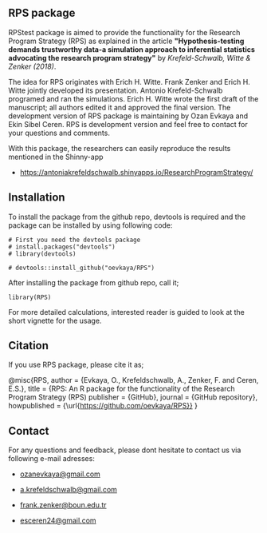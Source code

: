 ## RPS package

RPStest package is aimed to provide the functionality for the Research Program Strategy (RPS) as explained in the article **"Hypothesis-testing demands trustworthy data-a simulation approach to inferential statistics advocating the research program strategy"** by *Krefeld-Schwalb, Witte & Zenker (2018)*. 

The idea for RPS originates with Erich H. Witte. Frank Zenker and Erich H. Witte jointly developed its presentation. Antonio Krefeld-Schwalb programed and ran the simulations. Erich H. Witte wrote the first draft of the manuscript; all authors edited it and approved the final version. The development version of RPS package is maintaining by Ozan Evkaya and Ekin Sibel Ceren. RPS is development version and feel free to contact for your questions and comments. 

With this package, the researchers can easily reproduce the results mentioned in the Shinny-app 

- https://antoniakrefeldschwalb.shinyapps.io/ResearchProgramStrategy/

## Installation 

To install the package from the github repo, devtools is required and the package can be installed by using following code:

```{r install}
# First you need the devtools package
# install.packages("devtools")
# library(devtools)

# devtools::install_github("oevkaya/RPS")
```

After installing the package from github repo, call it;

```{r setup}
library(RPS)
```

For more detailed calculations, interested reader is guided to look at the short vignette for the usage.

## Citation 

If you use RPS package, please cite it as;

@misc{RPS, 
  author = {Evkaya, O., Krefeldschwalb, A., Zenker, F. and Ceren, E.S.},
  title = {RPS: An R package for the functionality of the Research Program Strategy (RPS)
  publisher = {GitHub},
  journal = {GitHub repository},
  howpublished = {\url{https://github.com/oevkaya/RPS}}
}

## Contact 

For any questions and feedback, please dont hesitate to contact us via following e-mail adresses:

* ozanevkaya@gmail.com

* a.krefeldschwalb@gmail.com

* frank.zenker@boun.edu.tr

* esceren24@gmail.com






